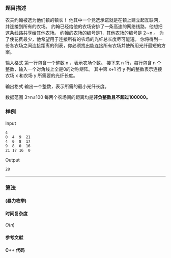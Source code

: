 ### 题目描述

农夫约翰被选为他们镇的镇长！
他其中一个竞选承诺就是在镇上建立起互联网，并连接到所有的农场。
约翰已经给他的农场安排了一条高速的网络线路，他想把这条线路共享给其他农场。
约翰的农场的编号是1，其他农场的编号是  2∼n 。
为了使花费最少，他希望用于连接所有的农场的光纤总长度尽可能短。
你将得到一份各农场之间连接距离的列表，你必须找出能连接所有农场并使所用光纤最短的方案。

输入格式
第一行包含一个整数  n ，表示农场个数。
接下来  n  行，每行包含  n  个整数，输入一个对角线上全是0的对称矩阵。
其中第  x+1  行  y  列的整数表示连接农场  x  和农场  y  所需要的光纤长度。

输出格式
输出一个整数，表示所需的最小光纤长度。

数据范围
3≤n≤100 
每两个农场间的距离均是**非负整数且不超过100000。**

### 样例

Input

```
4
0  4  9  21
4  0  8  17
9  8  0  16
21 17 16  0
```

Output

```
28
```

----------

### 算法
#### (暴力枚举)


#### 时间复杂度

$O(n)$

#### 参考文献

#### C++ 代码

``` cpp

```
